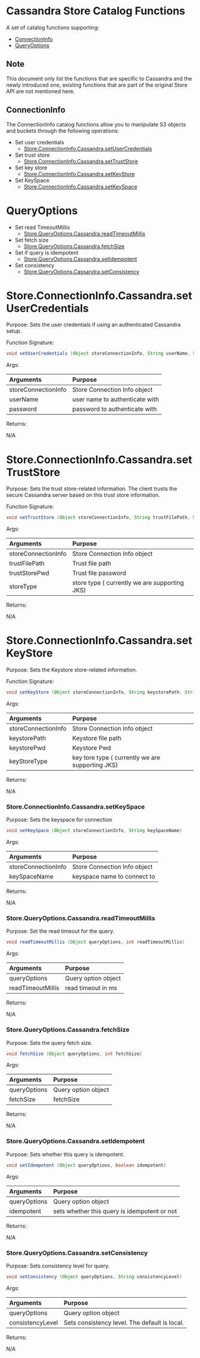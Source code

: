 # Cassandra Store Catalog Functions

A set of catalog functions supporting:

* [ConnectionInfo](#ConnectionInfo)
* [QueryOptions](#QueryOptions)

## Note

This document only list the functions that are specific to Cassandra and the newly introduced one, existing functions that are part of the original Store API are not mentioned here.

## ConnectionInfo

The ConnectionInfo catalog functions allow you to manipulate S3 objects and buckets through the following operations:
* Set user credentials
  * [Store.ConnectionInfo.Cassandra.setUserCredentials](#setUserCredentials)
* Set trust store
  * [Store.ConnectionInfo.Cassandra.setTrustStore](#setTrustStore)
* Set key store
  * [Store.ConnectionInfo.Cassandra.setKeyStore](#setKeyStore)
* Set KeySpace
  * [Store.ConnectionInfo.Cassandra.setKeySpace](#setKeySpace)

# QueryOptions

* Set read TimeoutMillis
  * [Store.QueryOptions.Cassandra.readTimeoutMillis](#readTimeoutMillis)
* Set fetch size
  * [Store.QueryOptions.Cassandra.fetchSize](#fetchSize)
* Set if query is idempotent
  * [Store.QueryOptions.Cassandra.setIdempotent](#setIdempotent)
* Set consistency
  * [Store.QueryOptions.Cassandra.setConsistency](#setConsistency)

# Store.ConnectionInfo.Cassandra.setUserCredentials
Purpose: Sets the user credentials if using an authenticated Cassandra setup.

Function Signature:

```java
void setUserCredentials (Object storeConnectionInfo, String userName, String password)
```
Args:

| Arguments    | Purpose                                                                  |
|:-------------|:-------------------------------------------------------------------------|
| storeConnectionInfo     | Store Connection Info object                                  |
| userName   | user name to authenticate with                                             |
| password   | password to authenticate with                                              |

Returns:

N/A

# Store.ConnectionInfo.Cassandra.setTrustStore

Purpose: Sets the trust store-related information. The client trusts the secure Cassandra server based on this trust store information.

Function Signature:

```java
void setTrustStore (Object storeConnectionInfo, String trustFilePath, String trustStorePwd, String storeType)
```
Args:

| Arguments    | Purpose                                                                  |
|:-------------|:-------------------------------------------------------------------------|
| storeConnectionInfo     | Store Connection Info object  |
| trustFilePath   | Trust file path                                                 |
| trustStorePwd   | Trust file password                                             |
| storeType | store type ( currently we are supporting JKS)                                                         |

Returns:

N/A

# Store.ConnectionInfo.Cassandra.setKeyStore

Purpose: Sets the Keystore store-related information.

Function Signature:

```java
void setKeyStore (Object storeConnectionInfo, String keystorePath, String keystorePwd, String keyStoreType)
```
Args:

| Arguments    | Purpose                                                                  |
|:-------------|:-------------------------------------------------------------------------|
| storeConnectionInfo     | Store Connection Info object  |
| keystorePath   | Keystore file path                                                 |
| keystorePwd   | Keystore Pwd                                           |
| keyStoreType | key tore type ( currently we are supporting JKS)                       |

Returns:

N/A

### Store.ConnectionInfo.Cassandra.setKeySpace

Purpose: Sets the keyspace for connection

```java
void setKeySpace (Object storeConnectionInfo, String keySpaceName)
```
Args:

| Arguments   | Purpose                                                                                             |
|:------------|:----------------------------------------------------------------------------------------------------|
| storeConnectionInfo     | Store Connection Info object  |
| keySpaceName  |keyspace name to connect to                                                                        

Returns:

N/A

### Store.QueryOptions.Cassandra.readTimeoutMillis

Purpose: Set the read timeout for the query.

```java
void readTimeoutMillis (Object queryOptions, int readTimeoutMillis)
```
Args:

| Arguments   | Purpose                                                                                             |
|:------------|:----------------------------------------------------------------------------------------------------|
| queryOptions     | Query option object   |
| readTimeoutMillis  |read timeout in ms|        

Returns:

N/A

### Store.QueryOptions.Cassandra.fetchSize

Purpose: Sets the query fetch size.

```java
void fetchSize (Object queryOptions, int fetchSize)
```
Args:

| Arguments   | Purpose                                                                                             |
|:------------|:----------------------------------------------------------------------------------------------------|
| queryOptions     | Query option object   |
| fetchSize  |fetchSize|  

Returns:

N/A

### Store.QueryOptions.Cassandra.setIdempotent

Purpose: Sets whether this query is idempotent.

```java
void setIdempotent (Object queryOptions, boolean idempotent)
```
Args:

| Arguments   | Purpose                                                                                             |
|:------------|:----------------------------------------------------------------------------------------------------|
| queryOptions     | Query option object   |
| idempotent  | sets whether this query is idempotent or not|  

Returns:

N/A

### Store.QueryOptions.Cassandra.setConsistency

Purpose: Sets consistency level for query.

```java
void setConsistency (Object queryOptions, String consistencyLevel)
```
Args:

| Arguments   | Purpose                                                                                             |
|:------------|:----------------------------------------------------------------------------------------------------|
| queryOptions     | Query option object   |
| consistencyLevel  | Sets consistency level. The default is local.|  

Returns:

N/A
